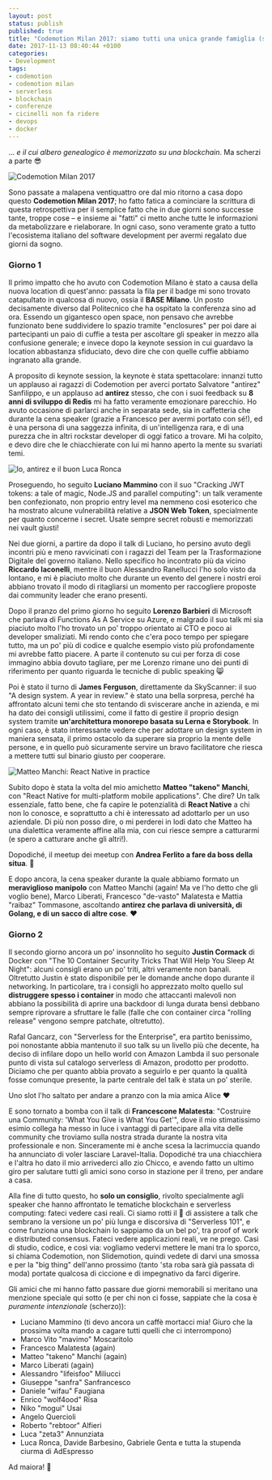 ```yaml
---
layout: post
status: publish
published: true
title: "Codemotion Milan 2017: siamo tutti una unica grande famiglia (serverless) 💻 🚀 🏎"
date: 2017-11-13 08:40:44 +0100
categories:
- Development
tags:
- codemotion
- codemotion milan
- serverless
- blockchain
- conferenze
- cicinelli non fa ridere
- devops
- docker
---
```


... _e il cui albero genealogico è memorizzato su una blockchain_. Ma scherzi a parte 😎

![Codemotion Milan 2017](https://gitlab.com/dottorblaster/blog-images/raw/master/images/codemotion2017milan/23380156_1683594904996144_3433341846844884429_n.jpg)

Sono passate a malapena ventiquattro ore dal mio ritorno a casa dopo questo **Codemotion Milan 2017**; ho fatto fatica a cominciare la scrittura di questa retrospettiva per il semplice fatto che in due giorni sono successe tante, troppe cose – e insieme ai "fatti" ci metto anche tutte le informazioni da metabolizzare e rielaborare. In ogni caso, sono veramente grato a tutto l'ecosistema italiano del software development per avermi regalato due giorni da sogno.

### Giorno 1
Il primo impatto che ho avuto con Codemotion Milano è stato a causa della nuova location di quest'anno: passata la fila per il badge mi sono trovato catapultato in qualcosa di nuovo, ossia il **BASE Milano**. Un posto decisamente diverso dal Politecnico che ha ospitato la conferenza sino ad ora. Essendo un gigantesco open space, non pensavo che avrebbe funzionato bene suddividere lo spazio tramite "enclosures" per poi dare ai partecipanti un paio di cuffie a testa per ascoltare gli speaker in mezzo alla confusione generale; e invece dopo la keynote session in cui guardavo la location abbastanza sfiduciato, devo dire che con quelle cuffie abbiamo ingranato alla grande.

A proposito di keynote session, la keynote è stata spettacolare: innanzi tutto un applauso ai ragazzi di Codemotion per averci portato Salvatore "antirez" Sanfilippo, e un applauso ad **antirez** stesso, che con i suoi feedback su **8 anni di sviluppo di Redis** mi ha fatto veramente emozionare parecchio. Ho avuto occasione di parlarci anche in separata sede, sia in caffetteria che durante la cena speaker (grazie a Francesco per avermi portato con sé!), ed è una persona di una saggezza infinita, di un'intelligenza rara, e di una purezza che in altri rockstar developer di oggi fatico a trovare. Mi ha colpito, e devo dire che le chiacchierate con lui mi hanno aperto la mente su svariati temi.

![Io, antirez e il buon Luca Ronca](https://gitlab.com/dottorblaster/blog-images/raw/master/images/codemotion2017milan/antirez.jpg)

Proseguendo, ho seguito **Luciano Mammino** con il suo "Cracking JWT tokens: a tale of magic, Node.JS and parallel computing": un talk veramente ben confezionato, non proprio entry level ma nemmeno così esoterico che ha mostrato alcune vulnerabilità relative a **JSON Web Token**, specialmente per quanto concerne i secret. Usate sempre secret robusti e memorizzati nei vault giusti!

Nei due giorni, a partire da dopo il talk di Luciano, ho persino avuto degli incontri più e meno ravvicinati con i ragazzi del Team per la Trasformazione Digitale del governo italiano. Nello specifico ho incontrato più da vicino **Riccardo Iaconelli**, mentre il buon Alessandro Ranellucci l'ho solo visto da lontano, e mi è piaciuto molto che durante un evento del genere i nostri eroi abbiano trovato il modo di ritagliarsi un momento per raccogliere proposte dai community leader che erano presenti.

Dopo il pranzo del primo giorno ho seguito **Lorenzo Barbieri** di Microsoft che parlava di Functions As A Service su Azure, e malgrado il suo talk mi sia piaciuto molto l'ho trovato un po' troppo orientato ai CTO e poco ai developer smaliziati. Mi rendo conto che c'era poco tempo per spiegare tutto, ma un po' più di codice e qualche esempio visto più profondamente mi avrebbe fatto piacere. A parte il contenuto su cui per forza di cose immagino abbia dovuto tagliare, per me Lorenzo rimane uno dei punti di riferimento per quanto riguarda le tecniche di public speaking 😸

Poi è stato il turno di **James Ferguson**, direttamente da SkyScanner: il suo "A design system. A year in review." è stato una bella sorpresa, perché ha affrontato alcuni temi che sto tentando di sviscerare anche in azienda, e mi ha dato dei consigli utilissimi, come il fatto di gestire il proprio design system tramite **un'architettura monorepo basata su Lerna e Storybook**. In ogni caso, è stato interessante vedere che per adottare un design system in maniera sensata, il primo ostacolo da superare sia proprio la mente delle persone, e in quello può sicuramente servire un bravo facilitatore che riesca a mettere tutti sul binario giusto per cooperare.

![Matteo Manchi: React Native in practice](https://gitlab.com/dottorblaster/blog-images/raw/master/images/codemotion2017milan/23517880_1682809125074722_6683526407323154081_n.jpg)

Subito dopo è stata la volta del mio amichetto **Matteo "takeno" Manchi**, con "React Native for multi-platform mobile applications". Che dire? Un talk essenziale, fatto bene, che fa capire le potenzialità di **React Native** a chi non lo conosce, e soprattutto a chi è interessato ad adottarlo per un uso aziendale. Di più non posso dire, o mi perderei in lodi dato che Matteo ha una dialettica veramente affine alla mia, con cui riesce sempre a catturarmi (e spero a catturare anche gli altri!).

Dopodiché, il meetup dei meetup con **Andrea Ferlito a fare da boss della situa**. 🚀

E dopo ancora, la cena speaker durante la quale abbiamo formato un **meraviglioso manipolo** con Matteo Manchi (again! Ma ve l'ho detto che gli voglio bene), Marco Liberati, Francesco "de-vasto" Malatesta e Mattia "raibaz" Tommasone, ascoltando **antirez che parlava di università, di Golang, e di un sacco di altre cose**. ❤️

### Giorno 2
Il secondo giorno ancora un po' insonnolito ho seguito **Justin Cormack** di Docker con "The 10 Container Security Tricks That Will Help You Sleep At Night": alcuni consigli erano un po' triti, altri veramente non banali. Oltretutto Justin è stato disponibile per le domande anche dopo durante il networking. In particolare, tra i consigli ho apprezzato molto quello sul **distruggere spesso i container** in modo che attaccanti malevoli non abbiano la possibilità di aprire una backdoor di lunga durata bensì debbano sempre riprovare a sfruttare le falle (falle che con container circa "rolling release" vengono sempre patchate, oltretutto).

Rafal Gancarz, con "Serverless for the Enterprise", era partito benissimo, poi nonostante abbia mantenuto il suo talk su un livello più che decente, ha deciso di infilare dopo un hello world con Amazon Lambda il suo personale punto di vista sul catalogo serverless di Amazon, prodotto per prodotto. Diciamo che per quanto abbia provato a seguirlo e per quanto la qualità fosse comunque presente, la parte centrale del talk è stata un po' sterile.

Uno slot l'ho saltato per andare a pranzo con la mia amica Alice ❤️

E sono tornato a bomba con il talk di **Francescone Malatesta**: "Costruire una Community: 'What You Give is What You Get'", dove il mio stimatissimo esimio collega ha messo in luce i vantaggi di partecipare alla vita delle community che troviamo sulla nostra strada durante la nostra vita professionale e non. Sinceramente mi è anche scesa la lacrimuccia quando ha annunciato di voler lasciare Laravel-Italia. Dopodiché tra una chiacchiera e l'altra ho dato il mio arrivederci allo zio Chicco, e avendo fatto un ultimo giro per salutare tutti gli amici sono corso in stazione per il treno, per andare a casa.

Alla fine di tutto questo, ho **solo un consiglio**, rivolto specialmente agli speaker che hanno affrontato le tematiche blockchain e serverless computing: fateci vedere casi reali. Ci siamo rotti il 🍆 di assistere a talk che sembrano la versione un po' più lunga e discorsiva di "Serverless 101", e come funziona una blockchain lo sappiamo da un bel po', tra proof of work e distributed consensus. Fateci vedere applicazioni reali, ve ne prego. Casi di studio, codice, e così via: vogliamo vedervi mettere le mani tra lo sporco, si chiama Codemotion, non Slidemotion, quindi vedete di darvi una smossa e per la "big thing" dell'anno prossimo (tanto 'sta roba sarà già passata di moda) portate qualcosa di ciccione e di impegnativo da farci digerire.

Gli amici che mi hanno fatto passare due giorni memorabili si meritano una menzione speciale qui sotto (e per chi non ci fosse, sappiate che la cosa è _puramente intenzionale_ (scherzo)):

- Luciano Mammino (ti devo ancora un caffè mortacci mia! Giuro che la prossima volta mando a cagare tutti quelli che ci interrompono)
- Marco Vito "mavimo" Moscaritolo
- Francesco Malatesta (again)
- Matteo "takeno" Manchi (again)
- Marco Liberati (again)
- Alessandro "lifeisfoo" Miliucci
- Giuseppe "sanfra" Sanfrancesco
- Daniele "wifau" Faugiana
- Enrico "wolf4ood" Risa
- Niko "mogui" Usai
- Angelo Quercioli
- Roberto "rebtoor" Alfieri
- Luca "zeta3" Annunziata
- Luca Ronca, Davide Barbesino, Gabriele Genta e tutta la stupenda ciurma di AdEspresso

Ad maiora! 🚀
